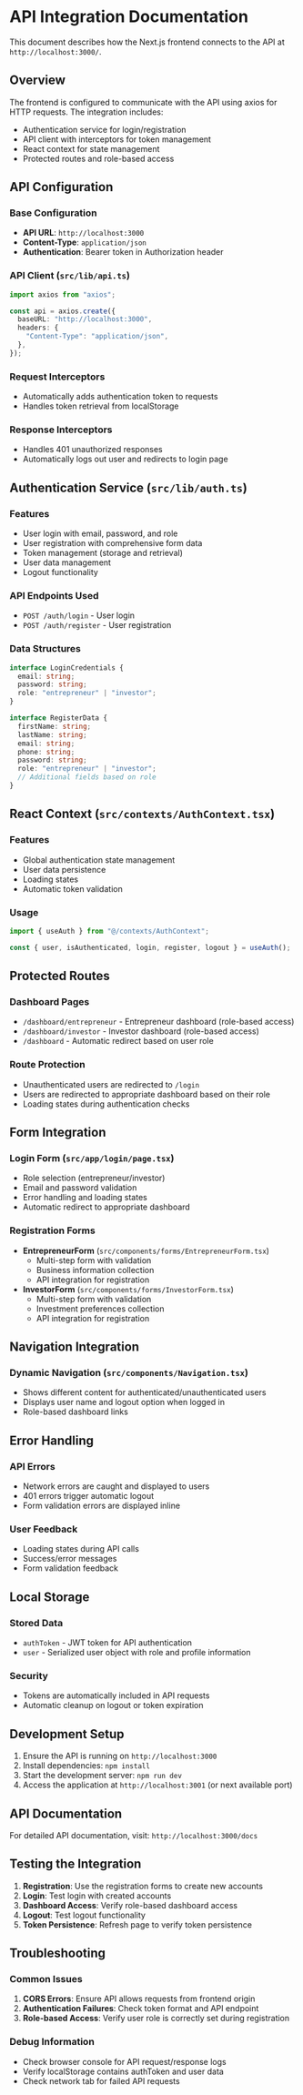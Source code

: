 # API Integration Documentation

This document describes how the Next.js frontend connects to the API at `http://localhost:3000/`.

## Overview

The frontend is configured to communicate with the API using axios for HTTP requests. The integration includes:

- Authentication service for login/registration
- API client with interceptors for token management
- React context for state management
- Protected routes and role-based access

## API Configuration

### Base Configuration

- **API URL**: `http://localhost:3000`
- **Content-Type**: `application/json`
- **Authentication**: Bearer token in Authorization header

### API Client (`src/lib/api.ts`)

```typescript
import axios from "axios";

const api = axios.create({
  baseURL: "http://localhost:3000",
  headers: {
    "Content-Type": "application/json",
  },
});
```

### Request Interceptors

- Automatically adds authentication token to requests
- Handles token retrieval from localStorage

### Response Interceptors

- Handles 401 unauthorized responses
- Automatically logs out user and redirects to login page

## Authentication Service (`src/lib/auth.ts`)

### Features

- User login with email, password, and role
- User registration with comprehensive form data
- Token management (storage and retrieval)
- User data management
- Logout functionality

### API Endpoints Used

- `POST /auth/login` - User login
- `POST /auth/register` - User registration

### Data Structures

```typescript
interface LoginCredentials {
  email: string;
  password: string;
  role: "entrepreneur" | "investor";
}

interface RegisterData {
  firstName: string;
  lastName: string;
  email: string;
  phone: string;
  password: string;
  role: "entrepreneur" | "investor";
  // Additional fields based on role
}
```

## React Context (`src/contexts/AuthContext.tsx`)

### Features

- Global authentication state management
- User data persistence
- Loading states
- Automatic token validation

### Usage

```typescript
import { useAuth } from "@/contexts/AuthContext";

const { user, isAuthenticated, login, register, logout } = useAuth();
```

## Protected Routes

### Dashboard Pages

- `/dashboard/entrepreneur` - Entrepreneur dashboard (role-based access)
- `/dashboard/investor` - Investor dashboard (role-based access)
- `/dashboard` - Automatic redirect based on user role

### Route Protection

- Unauthenticated users are redirected to `/login`
- Users are redirected to appropriate dashboard based on their role
- Loading states during authentication checks

## Form Integration

### Login Form (`src/app/login/page.tsx`)

- Role selection (entrepreneur/investor)
- Email and password validation
- Error handling and loading states
- Automatic redirect to appropriate dashboard

### Registration Forms

- **EntrepreneurForm** (`src/components/forms/EntrepreneurForm.tsx`)
  - Multi-step form with validation
  - Business information collection
  - API integration for registration
- **InvestorForm** (`src/components/forms/InvestorForm.tsx`)
  - Multi-step form with validation
  - Investment preferences collection
  - API integration for registration

## Navigation Integration

### Dynamic Navigation (`src/components/Navigation.tsx`)

- Shows different content for authenticated/unauthenticated users
- Displays user name and logout option when logged in
- Role-based dashboard links

## Error Handling

### API Errors

- Network errors are caught and displayed to users
- 401 errors trigger automatic logout
- Form validation errors are displayed inline

### User Feedback

- Loading states during API calls
- Success/error messages
- Form validation feedback

## Local Storage

### Stored Data

- `authToken` - JWT token for API authentication
- `user` - Serialized user object with role and profile information

### Security

- Tokens are automatically included in API requests
- Automatic cleanup on logout or token expiration

## Development Setup

1. Ensure the API is running on `http://localhost:3000`
2. Install dependencies: `npm install`
3. Start the development server: `npm run dev`
4. Access the application at `http://localhost:3001` (or next available port)

## API Documentation

For detailed API documentation, visit: `http://localhost:3000/docs`

## Testing the Integration

1. **Registration**: Use the registration forms to create new accounts
2. **Login**: Test login with created accounts
3. **Dashboard Access**: Verify role-based dashboard access
4. **Logout**: Test logout functionality
5. **Token Persistence**: Refresh page to verify token persistence

## Troubleshooting

### Common Issues

1. **CORS Errors**: Ensure API allows requests from frontend origin
2. **Authentication Failures**: Check token format and API endpoint
3. **Role-based Access**: Verify user role is correctly set during registration

### Debug Information

- Check browser console for API request/response logs
- Verify localStorage contains authToken and user data
- Check network tab for failed API requests
